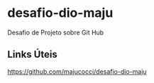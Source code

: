 # desafio-dio-maju
Desafio de Projeto sobre Git Hub

## Links Úteis
https://github.com/majucocci/desafio-dio-maju

